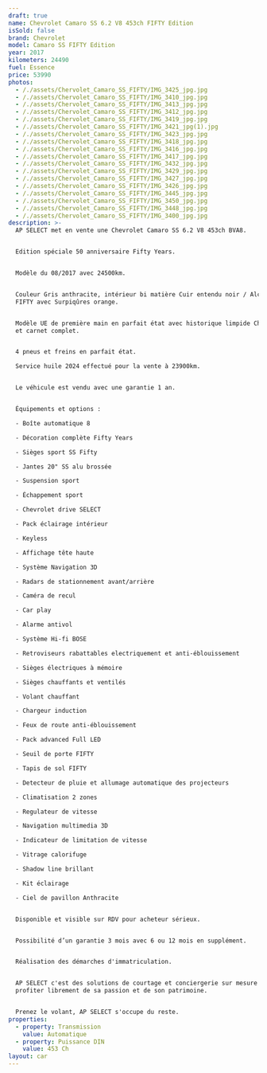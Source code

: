```yaml
---
draft: true
name: Chevrolet Camaro SS 6.2 V8 453ch FIFTY Edition
isSold: false
brand: Chevrolet
model: Camaro SS FIFTY Edition
year: 2017
kilometers: 24490
fuel: Essence
price: 53990
photos:
  - /./assets/Chervolet_Camaro_SS_FIFTY/IMG_3425_jpg.jpg
  - /./assets/Chervolet_Camaro_SS_FIFTY/IMG_3410_jpg.jpg
  - /./assets/Chervolet_Camaro_SS_FIFTY/IMG_3413_jpg.jpg
  - /./assets/Chervolet_Camaro_SS_FIFTY/IMG_3412_jpg.jpg
  - /./assets/Chervolet_Camaro_SS_FIFTY/IMG_3419_jpg.jpg
  - /./assets/Chervolet_Camaro_SS_FIFTY/IMG_3421_jpg(1).jpg
  - /./assets/Chervolet_Camaro_SS_FIFTY/IMG_3423_jpg.jpg
  - /./assets/Chervolet_Camaro_SS_FIFTY/IMG_3418_jpg.jpg
  - /./assets/Chervolet_Camaro_SS_FIFTY/IMG_3416_jpg.jpg
  - /./assets/Chervolet_Camaro_SS_FIFTY/IMG_3417_jpg.jpg
  - /./assets/Chervolet_Camaro_SS_FIFTY/IMG_3432_jpg.jpg
  - /./assets/Chervolet_Camaro_SS_FIFTY/IMG_3429_jpg.jpg
  - /./assets/Chervolet_Camaro_SS_FIFTY/IMG_3427_jpg.jpg
  - /./assets/Chervolet_Camaro_SS_FIFTY/IMG_3426_jpg.jpg
  - /./assets/Chervolet_Camaro_SS_FIFTY/IMG_3445_jpg.jpg
  - /./assets/Chervolet_Camaro_SS_FIFTY/IMG_3450_jpg.jpg
  - /./assets/Chervolet_Camaro_SS_FIFTY/IMG_3448_jpg.jpg
  - /./assets/Chervolet_Camaro_SS_FIFTY/IMG_3400_jpg.jpg
description: >-
  AP SELECT met en vente une Chevrolet Camaro SS 6.2 V8 453ch BVA8.


  Edition spéciale 50 anniversaire Fifty Years.


  Modèle du 08/2017 avec 24500km.


  Couleur Gris anthracite, intérieur bi matière Cuir entendu noir / Alcantara
  FIFTY avec Surpiqûres orange.


  Modèle UE de première main en parfait état avec historique limpide Chevrolet
  et carnet complet.


  4 pneus et freins en parfait état.

  Service huile 2024 effectué pour la vente à 23900km.


  Le véhicule est vendu avec une garantie 1 an.


  Équipements et options :

  - Boîte automatique 8

  - Décoration complète Fifty Years

  - Sièges sport SS Fifty

  - Jantes 20" SS alu brossée

  - Suspension sport

  - Échappement sport

  - Chevrolet drive SELECT

  - Pack éclairage intérieur

  - Keyless

  - Affichage tête haute

  - Système Navigation 3D

  - Radars de stationnement avant/arrière

  - Caméra de recul

  - Car play

  - Alarme antivol

  - Système Hi-fi BOSE

  - Retroviseurs rabattables electriquement et anti-éblouissement

  - Sièges électriques à mémoire

  - Sièges chauffants et ventilés

  - Volant chauffant

  - Chargeur induction

  - Feux de route anti-éblouissement

  - Pack advanced Full LED

  - Seuil de porte FIFTY

  - Tapis de sol FIFTY

  - Detecteur de pluie et allumage automatique des projecteurs

  - Climatisation 2 zones

  - Regulateur de vitesse

  - Navigation multimedia 3D

  - Indicateur de limitation de vitesse

  - Vitrage calorifuge

  - Shadow line brillant

  - Kit éclairage

  - Ciel de pavillon Anthracite


  Disponible et visible sur RDV pour acheteur sérieux.


  Possibilité d’un garantie 3 mois avec 6 ou 12 mois en supplément.


  Réalisation des démarches d'immatriculation.


  AP SELECT c'est des solutions de courtage et conciergerie sur mesure pour
  profiter librement de sa passion et de son patrimoine.


  Prenez le volant, AP SELECT s'occupe du reste.
properties:
  - property: Transmission
    value: Automatique
  - property: Puissance DIN
    value: 453 Ch
layout: car
---
```


